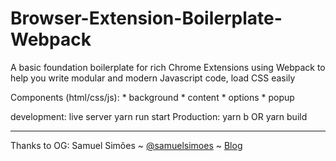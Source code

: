 # Browser-Extension-Boilerplate-Webpack
A basic foundation boilerplate for rich Chrome Extensions using Webpack to help you write modular and modern Javascript code, load CSS easily

Components (html/css/js):
    * background
    * content
    * options
    * popup

development: live server
    yarn run start
Production:
    yarn b
    OR
    yarn build


-------------
Thanks to OG: Samuel Simões ~ [@samuelsimoes](https://twitter.com/samuelsimoes) ~ [Blog](http://blog.samuelsimoes.com/)
